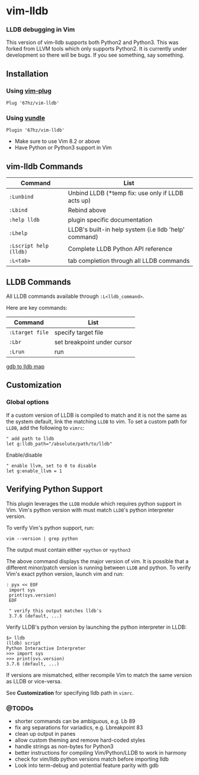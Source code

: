 vim-lldb
========

### LLDB debugging in Vim

This version of vim-lldb supports both Python2 and Python3. This was forked from LLVM tools which only supports Python2. It is currently under development so there will be bugs. If you see something, say something.


Installation
------------

### Using [vim-plug](https://github.com/junegunn/vim-plug)

```vim
Plug '67hz/vim-lldb'
```

### Using [vundle](https://github.com/VundleVim/Vundle.Vim)

```vim
Plugin '67hz/vim-lldb'
```

- Make sure to use Vim 8.2 or above
- Have Python or Python3 support in Vim

vim-lldb Commands
--------

| Command           | List                                                                    |
| ---               | ---                                                                     |
| `:Lunbind`        | Unbind LLDB (*temp fix: use only if LLDB acts up)                       |
| `:Lbind`          | Rebind above                                                            |
| `:help lldb`      | plugin specific documentation                                           |
| `:Lhelp`          | LLDB's built-in help system (i.e lldb 'help' command)                   |
|  `:Lscript help (lldb)` | Complete LLDB Python API reference                                |
| `:L<tab>`         | tab completion through all LLDB commands                                |



LLDB Commands
-------------

All LLDB commands available through `:L<lldb_command>`.


Here are key commands:


| Command           | List                                                                    |
| ---               | ---                                                                     |
| `:Ltarget file`   | specify target file                                                     |
| `:Lbr`            | set breakpoint under cursor                                             |
| `:Lrun`           | run                                                                     |


[gdb to lldb map](https://lldb.llvm.org/use/map.html)


Customization
-------------

### Global options

If a custom version of LLDB is compiled to match and it is not the same as the system default, link the matching `LLDB` to vim.
To set a custom path for `LLDB`, add the following to `vimrc`:

```vim
" add path to lldb
let g:lldb_path="/absolute/path/to/lldb"
```

Enable/disable

```vim
" enable llvm, set to 0 to disable
let g:enable_llvm = 1
```



Verifying Python Support
------------------------

This plugin leverages the `LLDB` module which requires python support in Vim. Vim's python version with must match `LLDB`'s python interpreter version.

To verify Vim's python support, run:

    vim --version | grep python

The output must contain either `+python` or `+python3`

The above command displays the major version of vim. It is possible that a different minor/patch version is running between `LLDB` and python. To verify Vim's exact python version, launch vim and run: 
 
    : pyx << EOF
     import sys
     print(sys.version)
     EOF
     
     " verify this output matches lldb's
     3.7.6 (default, ...)



Verify LLDB's python version by launching the python interpreter in LLDB: 

    $> lldb
    (lldb) script
    Python Interactive Interpreter
    >>> import sys
    >>> print(svs.version)
    3.7.6 (default, ...)


If versions are mismatched, either recompile Vim to match the same version as LLDB or vice-versa.

See **Customization** for specifying lldb path in `vimrc`.


### @TODOs

* shorter commands can be ambiguous, e.g. Lb 89
* fix arg separations for variadics, e.g. Lbreakpoint 83
* clean up output in panes
* allow custom theming and remove hard-coded styles
* handle strings as non-bytes for Python3
* better instructions for compiling Vim/Python/LLDB to work in harmony
* check for vim/lldb python versions match before importing lldb
* Look into term-debug and potential feature parity with gdb
